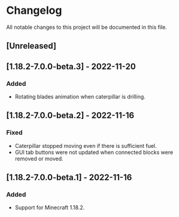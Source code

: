 # Changelog

All notable changes to this project will be documented in this file.

## [Unreleased]

## [1.18.2-7.0.0-beta.3] - 2022-11-20

### Added

- Rotating blades animation when caterpillar is drilling.

## [1.18.2-7.0.0-beta.2] - 2022-11-16

### Fixed

- Caterpillar stopped moving even if there is sufficient fuel.
- GUI tab buttons were not updated when connected blocks were removed or moved.

## [1.18.2-7.0.0-beta.1] - 2022-11-16

### Added

- Support for Minecraft 1.18.2.